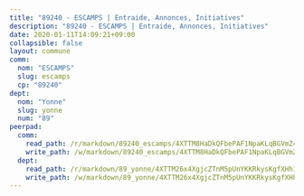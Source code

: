 ```yaml
---
title: "89240 - ESCAMPS | Entraide, Annonces, Initiatives"
description: "89240 - ESCAMPS | Entraide, Annonces, Initiatives"
date: 2020-01-11T14:09:21+09:00
collapsible: false
layout: commune
comm:
  nom: "ESCAMPS"
  slug: escamps
  cp: "89240"
dept:
  nom: "Yonne"
  slug: yonne
  num: "89"
peerpad:
  comm:
    read_path: /r/markdown/89240_escamps/4XTTM8HaDkQFbePAF1NpaKLqBGVmZ466KDsiBc61Q6wBQhwqh
    write_path: /w/markdown/89240_escamps/4XTTM8HaDkQFbePAF1NpaKLqBGVmZ466KDsiBc61Q6wBQhwqh-K3TgTtA7yv1H53wRV7DPeBDmcQZX1Z5YAKzhw9JozZzptpXrnuanRQzPYuJ6zkSNiooet1YU2FdRLtztXZFhBbHTDwp6wgzMijijEPLypdAfTy3o4LDufMQ4zv9FDtw9PDGm5tf9
  dept:
    read_path: /r/markdown/89_yonne/4XTTM26x4XgjcZTnM5pUnYKKRkysKgfXHh1wiigoPHqn9LDKB
    write_path: /w/markdown/89_yonne/4XTTM26x4XgjcZTnM5pUnYKKRkysKgfXHh1wiigoPHqn9LDKB-K3TgU4xaMVqzoRnPJNyddApuMoWvJyHL35bzooauYvdhG3MLg3ikjpoueq9BDtqVP4hJBQxpPxix2gohzXyST9tZPnEkyXpDMdHiAFpx7EU6e8WgvFk7NPsBQepM8o13bG9dyqq7
---
```


